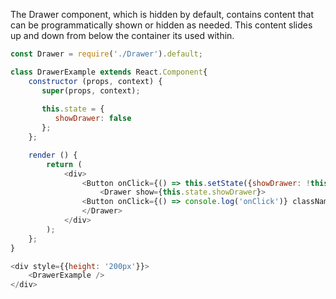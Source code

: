 The Drawer component, which is hidden by default, contains content that can be programmatically shown or hidden as needed.
This content slides up and down from below the container its used within.

```js
const Drawer = require('./Drawer').default;

class DrawerExample extends React.Component{
    constructor (props, context) { 
       super(props, context);
    
       this.state = {
          showDrawer: false
       };
    };

    render () {
        return (
            <div>
                <Button onClick={() => this.setState({showDrawer: !this.state.showDrawer})} className="Continue --Pill --Green">{this.state.showDrawer ? 'Hide Drawer' : 'Show Drawer'}</Button>
                    <Drawer show={this.state.showDrawer}>
                <Button onClick={() => console.log('onClick')} className="--Pill --Green --Small">Save</Button>
                </Drawer>
            </div>
        );
    };
}

<div style={{height: '200px'}}>
    <DrawerExample />
</div>
```
